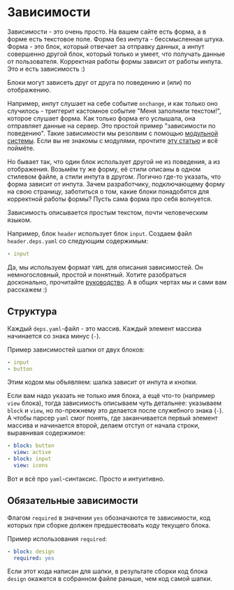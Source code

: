 # Зависимости

Зависимости - это очень просто. На вашем сайте есть форма, а в форме есть текстовое поле. Форма без инпута -
бессмысленная штука. Форма - это блок, который отвечает за отправку данных, а инпут совершенно другой блок,
который  только и умеет, что получать данные от пользователя.  Корректная работы формы зависит от работы инпута. Это
и  есть зависимость :)

Блоки могут зависеть друг от друга по поведению и (или) по отображению. 

Например, инпут слушает на себе событие `onchange`, и как только оно случилось - триггерит кастомное событие  "Меня
заполнили текстом!", которое слушает форма. Как только форма его услышала, она отправляет данные на сервер. Это
простой  пример "зависимости по поведению". Такие зависимости мы резолвим с
помощью [модульной системы](https://github.com/ymaps/modules). Если вы не знакомы с модулями,
прочтите [эту статью](how-to-make/modules.md) и всё поймёте.


Но бывает так, что один блок использует другой не из поведения, а из отображения. Возьмём ту же форму,
её стили описаны  в одном стилевом файле, а стили инпута в другом. Логично где-то указать,
что форма зависит от инпута.  Зачем разработчику, подключающему форму на свою страницу, заботиться о том,
какие блоки  понадобятся для корректной работы формы? Пусть сама форма про себя волнуется.

Зависимость описывается простым текстом, почти человеческим языком.

Например, блок `header` использует блок `input`. Создаем файл `header.deps.yaml` со следующим содержимым:

```yaml
- input
```

Да, мы используем формат `YAML` для описания зависимостей. Он немногословный, простой и понятный. Хотите разобраться
 досконально, прочитайте [руководство](http://en.wikipedia.org/wiki/YAML). А в общих чертах мы и сами вам расскажем :)

## Структура

Каждый `deps.yaml`-файл - это массив. Каждый элемент массива начинается со знака минус (`-`).

Пример зависимостей шапки от двух блоков:

```yaml
- input
- button
```
Этим кодом мы объявляем: шапка зависит от инпута и кнопки.

Если вам надо указать не только имя блока, а ещё что-то (например `view` блока), тогда зависимость описываем чуть
детальнее: указываем `block` и `view`, но по-прежнему это делается после служебного знака (`-`). А чтобы парсер
`yaml`  смог понять, где заканчивается первый элемент массива и начинается второй, делаем отступ от начала строки,
выравнивая содержимое:

```yaml
- block: button
  view: active
- block: input
  view: icons
```

Вот и всё про `yaml`-синтаксис. Просто и интуитивно.

## Обязательные зависимости

Флагом `required` в значении `yes` обозначаются те зависимости, код которых при сборке должен предшествовать коду
текущего блока.

Пример использования `required`:

```yaml
- block: design
  required: yes
```

Если этот кода написан для шапки, в результате сборки код блока `design` окажется в собранном файле раньше,
чем код  самой шапки.
